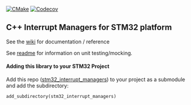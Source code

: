 [![CMake](https://github.com/cracked-machine/stm32_interrupt_managers/actions/workflows/cmake.yml/badge.svg)](https://github.com/cracked-machine/stm32_interrupt_managers/actions/workflows/cmake.yml)
[![Codecov](https://img.shields.io/codecov/c/github/cracked-machine/stm32_interrupt_managers)](https://app.codecov.io/gh/cracked-machine/stm32_interrupt_managers)

## C++ Interrupt Managers for STM32 platform

See the [wiki](https://github.com/cracked-machine/stm32_interrupt_managers/wiki) for documentation / reference

See [readme](tests) for information on unit testing/mocking.

#### Adding this library to your STM32 Project

Add this repo ([stm32_interrupt_managers](https://github.com/cracked-machine/stm32_interrupt_managers.git)) to your project as a submodule and add the subdirectory:

```
add_subdirectory(stm32_interrupt_managers)
```


